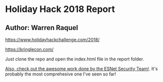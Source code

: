 # Holiday Hack 2018 Report

## Author: Warren Raquel

https://www.holidayhackchallenge.com/2018/

https://kringlecon.com/

Just clone the repo and open the index.html file in the report folder. 

[Also, check out the awesome work done by the ESNet Security Team!](https://software.es.net/sans-holiday-hack-2018/). It's probably the most comprehesive one I've seen so far!
